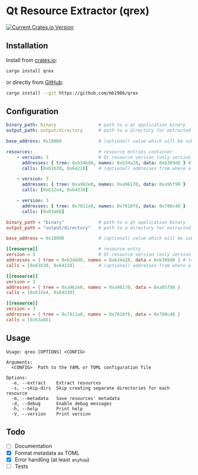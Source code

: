 # Qt Resource Extractor (qrex)

[![Current Crates.io Version](https://img.shields.io/crates/v/qrex?logo=rust&style=flat&color=blue)](https://crates.io/crates/qrex)

## Installation

Install from [crates.io](https://crates.io/crates/qrex):

```sh
cargo install qrex
```

or directly from [GitHub](https://github.com/mb1986/qrex):

```sh
cargo install --git https://github.com/mb1986/qrex
```

## Configuration

```yaml
binary_path: binary                # path to a qt application binary
output_path: output/directory      # path to a directory for extracted resources

base_address: 0x10000              # (optional) value which will be subtracted from any of resource addresses

resources:                         # resource entries container
    - version: 3                   # Qt resource version (only version 3 is currently supported)
      addresses: { tree: 0xb34bd8, names: 0xb34a28, data: 0xb369d8 } # triple of addresses pointing to resource structures
      calls: [0x61b30, 0x64228]    # (optional) addresses from where a resource has been registered

    - version: 3
      addresses: { tree: 0xa962e0, names: 0xa96170, data: 0xa95f98 }
      calls: [0x632e4, 0x64330]

    - version: 3
      addresses: { tree: 0x7811a8, names: 0x7810f8, data: 0x780c48 }
      calls: [0x63a88]
```

```toml
binary_path = "binary"             # path to a qt application binary
output_path = "output/directory"   # path to a directory for extracted resources

base_address = 0x10000             # (optional) value which will be subtracted from any of resource addresses

[[resource]]                       # resource entry
version = 3                        # Qt resource version (only version 3 is currently supported)
addresses = { tree = 0xb34bd8, names = 0xb34a28, data = 0xb369d8 } # triple of addresses pointing to resource structures
calls = [0x61b30, 0x64228]         # (optional) addresses from where a resource has been registered

[[resource]]
version = 3
addresses = { tree = 0xa962e0, names = 0xa96170, data = 0xa95f98 }
calls = [0x632e4, 0x64330]

[[resource]]
version = 3
addresses = { tree = 0x7811a8, names = 0x7810f8, data = 0x780c48 }
calls = [0x63a88]
```

## Usage

```text
Usage: qrex [OPTIONS] <CONFIG>

Arguments:
  <CONFIG>  Path to the YAML or TOML configuration file

Options:
  -e, --extract    Extract resources
  -s, --skip-dirs  Skip creating separate directories for each resource
  -m, --metadata   Save resources' metadata
  -d, --debug      Enable debug messages
  -h, --help       Print help
  -V, --version    Print version
```

## Todo

- [ ] Documentation
- [x] Format metadata as TOML
- [x] Error handling (at least `anyhow`)
- [ ] Tests
